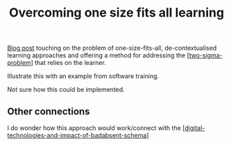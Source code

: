 ﻿---
title: Overcoming one size fits all learning
---
[Blog post](http://info.alleninteractions.com/overcoming-one-size-fits-all-learning) touching on the problem of one-size-fits-all, de-contextualised learning approaches and offering a method for addressing the [[two-sigma-problem]] that relies on the learner.  

Illustrate this with an example from software training.

Not sure how this could be implemented.

## Other connections

I do wonder how this approach would work/connect with the [[digital-technologies-and-impact-of-badabsent-schema]] 


[//begin]: # "Autogenerated link references for markdown compatibility"
[two-sigma-problem]: ../loose/two-sigma-problem "2 Sigma Problem"
[digital-technologies-and-impact-of-badabsent-schema]: ../nodt/digital-technologies-and-impact-of-badabsent-schema "Digital technologies and impact of bad/absent schema"
[//end]: # "Autogenerated link references"